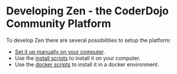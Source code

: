 # Developing Zen - the CoderDojo Community Platform

To develop Zen there are several possibilities to setup the platform:

- [Set it up manually on your computer](https://github.com/CoderDojo/cp-local-development#community-platform-zen-local-development).
- Use the [install scripts](native) to install it on your computer.
- Use the [docker scripts](docker) to install it in a docker environment.
